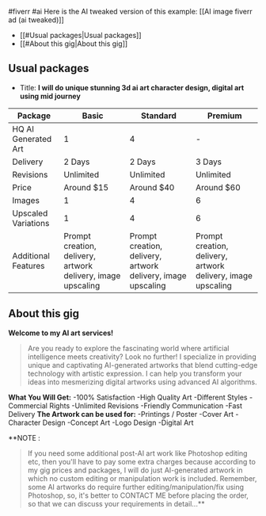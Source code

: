 
#fiverr #ai
Here is the AI tweaked version of this example: [[AI image fiverr ad (ai tweaked)]]

- [[#Usual packages|Usual packages]]
- [[#About this gig|About this gig]]

## Usual packages
* Title:  **I will do unique stunning 3d ai art character design, digital art using mid journey**

| Package         | Basic                           | Standard                        | Premium                                    |
|-----------------|---------------------------------|---------------------------------|--------------------------------------------|
| HQ AI Generated Art | 1                             | 4                             | -                                          |
| Delivery        | 2 Days                         | 2 Days                         | 3 Days                                     |
| Revisions       | Unlimited                       | Unlimited                       | Unlimited                                   |
| Price           | Around $15                     | Around $40                     | Around $60                                 |
| Images          | 1                             | 4                             | 6                                          |
| Upscaled Variations | 1                             | 4                             | 6                                          |
| Additional Features | Prompt creation, delivery, artwork delivery, image upscaling | Prompt creation, delivery, artwork delivery, image upscaling | Prompt creation, delivery, artwork delivery, image upscaling |

## About this gig

**Welcome to my AI art services!** 
>Are you ready to explore the fascinating world where artificial intelligence meets creativity? Look no further! I specialize in providing unique and captivating AI-generated artworks that blend cutting-edge technology with artistic expression. I can help you transform your ideas into mesmerizing digital artworks using advanced AI algorithms.

**What You Will Get:**
-100% Satisfaction
-High Quality Art
-Different Styles
-Commercial Rights
-Unlimited Revisions
-Friendly Communication
-Fast Delivery
**The Artwork can be used for:**
-Printings / Poster
-Cover Art
-Character Design
-Concept Art
-Logo Design
-Digital Art

**NOTE : 
>If you need some additional post-AI art work like Photoshop editing etc, then you'll have to pay some extra charges because according to my gig prices and packages, I will do just AI-generated artwork in which no custom editing or manipulation work is included. Remember, some AI artworks do require further editing/manipulation/fix using Photoshop, so, it's better to CONTACT ME before placing the order, so that we can discuss your requirements in detail...**